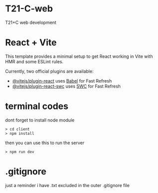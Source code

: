 # T21-C-web
T21+C web development

# React + Vite

This template provides a minimal setup to get React working in Vite with HMR and some ESLint rules.

Currently, two official plugins are available:

- [@vitejs/plugin-react](https://github.com/vitejs/vite-plugin-react/blob/main/packages/plugin-react/README.md) uses [Babel](https://babeljs.io/) for Fast Refresh
- [@vitejs/plugin-react-swc](https://github.com/vitejs/vite-plugin-react-swc) uses [SWC](https://swc.rs/) for Fast Refresh

# terminal codes
dont forget to install node module

    > cd client
    > npm install
            
then you can use this to run the server

    > npm run dev

# .gitignore
just a reminder i have .txt excluded in the outer .gitignore file